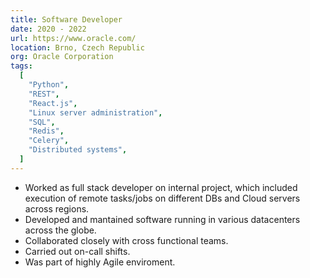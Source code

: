 ```yaml
---
title: Software Developer
date: 2020 - 2022
url: https://www.oracle.com/
location: Brno, Czech Republic
org: Oracle Corporation 
tags:
  [
    "Python",
    "REST",
    "React.js",
    "Linux server administration",
    "SQL",
    "Redis",
    "Celery",
    "Distributed systems",
  ]
---
```


- Worked as full stack developer on internal project, which included execution of remote tasks/jobs on different DBs and Cloud servers across regions.  
- Developed and mantained software running in various datacenters across the globe.  
- Collaborated closely with cross functional teams.
- Carried out on-call shifts. 
- Was part of highly Agile enviroment.
